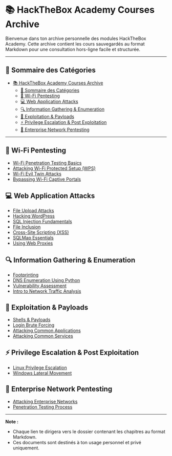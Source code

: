 # 📚 HackTheBox Academy Courses Archive

Bienvenue dans ton archive personnelle des modules HackTheBox Academy. Cette archive contient les cours sauvegardés au format Markdown pour une consultation hors-ligne facile et structurée.

---

## 🔖 Sommaire des Catégories

- [📚 HackTheBox Academy Courses Archive](#-hackthebox-academy-courses-archive)
  - [🔖 Sommaire des Catégories](#-sommaire-des-catégories)
  - [🛜 Wi-Fi Pentesting](#-wi-fi-pentesting)
  - [💻 Web Application Attacks](#-web-application-attacks)
  - [🔍 Information Gathering \& Enumeration](#-information-gathering--enumeration)
  - [🚀 Exploitation \& Payloads](#-exploitation--payloads)
  - [⚡ Privilege Escalation \& Post Exploitation](#-privilege-escalation--post-exploitation)
  - [🏢 Enterprise Network Pentesting](#-enterprise-network-pentesting)

---

## 🛜 Wi-Fi Pentesting

- [Wi-Fi Penetration Testing Basics](Wi-Fi_Pentesting/Wi-Fi-Penetration-Testing-Basics/)
- [Attacking Wi-Fi Protected Setup (WPS)](Wi-Fi_Pentesting/Attacking-Wi-Fi-Protected-Setup-WPS/)
- [Wi-Fi Evil Twin Attacks](Wi-Fi_Pentesting/Wi-Fi-Evil-Twin-Attacks/)
- [Bypassing Wi-Fi Captive Portals](Wi-Fi_Pentesting/Bypassing-Wi-Fi-Captive-Portals/)

## 💻 Web Application Attacks

- [File Upload Attacks](File-Upload-Attacks/)
- [Hacking WordPress](Hacking-WordPress/)
- [SQL Injection Fundamentals](SQL-Injection-Fundamentals/)
- [File Inclusion](File-Inclusion/)
- [Cross-Site Scripting (XSS)](Cross-Site-Scripting-XSS/)
- [SQLMap Essentials](SQLMap-Essentials/)
- [Using Web Proxies](Using-Web-Proxies/)

## 🔍 Information Gathering & Enumeration

- [Footprinting](Footprinting/)
- [DNS Enumeration Using Python](DNS-Enumeration-Using-Python/)
- [Vulnerability Assessment](Vulnerability-Assessment/)
- [Intro to Network Traffic Analysis](Intro-to-Network-Traffic-Analysis/)

## 🚀 Exploitation & Payloads

- [Shells & Payloads](Shells-Payloads/)
- [Login Brute Forcing](Login-Brute-Forcing/)
- [Attacking Common Applications](Attacking-Common-Applications/)
- [Attacking Common Services](Attacking-Common-Services/)

## ⚡ Privilege Escalation & Post Exploitation

- [Linux Privilege Escalation](Linux-Privilege-Escalation/)
- [Windows Lateral Movement](Windows-Lateral-Movement/)

## 🏢 Enterprise Network Pentesting

- [Attacking Enterprise Networks](Attacking-Enterprise-Networks/)
- [Penetration Testing Process](Penetration-Testing-Process/)

---

**Note :**
- Chaque lien te dirigera vers le dossier contenant les chapitres au format Markdown.
- Ces documents sont destinés à ton usage personnel et privé uniquement.


